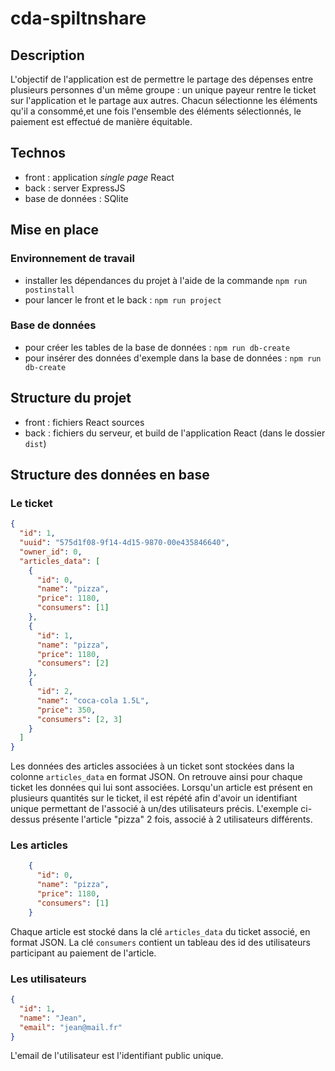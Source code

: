# cda-spiltnshare

## Description

L'objectif de l'application est de permettre le partage des dépenses entre plusieurs personnes d'un même groupe : un unique payeur rentre le ticket sur l'application et le partage aux autres. Chacun sélectionne les éléments qu'il a consommé,et une fois l'ensemble des éléments sélectionnés, le paiement est effectué de manière équitable.

## Technos

- front : application *single page* React
- back : server ExpressJS
- base de données : SQlite

## Mise en place

### Environnement de travail

- installer les dépendances du projet à l'aide de la commande `npm run postinstall`
- pour lancer le front et le back : `npm run project`

### Base de données

- pour créer les tables de la base de données : `npm run db-create`
- pour insérer des données d'exemple dans la base de données : `npm run db-create`

## Structure du projet

- front : fichiers React sources
- back : fichiers du serveur, et build de l'application React (dans le dossier `dist`)

## Structure des données en base

### Le ticket

```json
{
  "id": 1,
  "uuid": "575d1f08-9f14-4d15-9870-00e435846640",
  "owner_id": 0,
  "articles_data": [
    {
      "id": 0,
      "name": "pizza",
      "price": 1180,
      "consumers": [1]
    },
    {
      "id": 1,
      "name": "pizza",
      "price": 1180,
      "consumers": [2]
    },
    {
      "id": 2,
      "name": "coca-cola 1.5L",
      "price": 350,
      "consumers": [2, 3]
    }
  ]
}
```

Les données des articles associées à un ticket sont stockées dans la colonne `articles_data` en format JSON. On retrouve ainsi pour chaque ticket les données qui lui sont associées.
Lorsqu'un article est présent en plusieurs quantités sur le ticket, il est répété afin d'avoir un identifiant unique permettant de l'associé à un/des utilisateurs précis. L'exemple ci-dessus présente l'article "pizza" 2 fois, associé à 2 utilisateurs différents.

### Les articles

```json
    {
      "id": 0,
      "name": "pizza",
      "price": 1180,
      "consumers": [1]
    }
```

Chaque article est stocké dans la clé `articles_data` du ticket associé, en format JSON. La clé `consumers` contient un tableau des id des utilisateurs participant au paiement de l'article.

### Les utilisateurs

```json
{
  "id": 1,
  "name": "Jean",
  "email": "jean@mail.fr"
}
```

L'email de l'utilisateur est l'identifiant public unique.